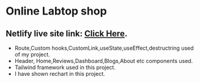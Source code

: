 # Online Labtop shop
## Netlify live site link: [Click Here](https://jolly-profiterole-614444.netlify.app/).
* Route,Custom hooks,CustomLink,useState,useEffect,destructring used of my project.
* Header, Home,Reviews,Dashboard,Blogs,About etc components used.
* Tailwind framework used in this project.
* I have shown rechart in this project.